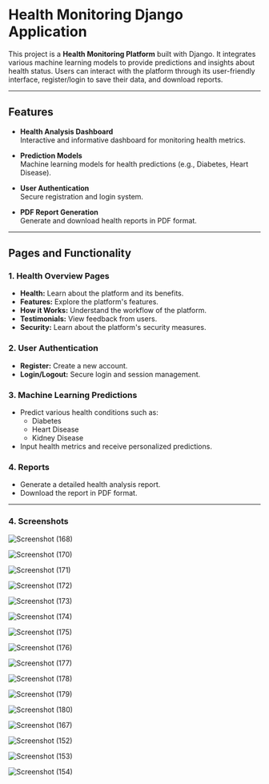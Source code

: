 # Health Monitoring Django Application

This project is a **Health Monitoring Platform** built with Django. It integrates various machine learning models to provide predictions and insights about health status. Users can interact with the platform through its user-friendly interface, register/login to save their data, and download reports.

---

## Features

- **Health Analysis Dashboard**  
  Interactive and informative dashboard for monitoring health metrics.

- **Prediction Models**  
  Machine learning models for health predictions (e.g., Diabetes, Heart Disease).

- **User Authentication**  
  Secure registration and login system.

- **PDF Report Generation**  
  Generate and download health reports in PDF format.

---

## Pages and Functionality

### 1. Health Overview Pages
- **Health:** Learn about the platform and its benefits.
- **Features:** Explore the platform's features.
- **How it Works:** Understand the workflow of the platform.
- **Testimonials:** View feedback from users.
- **Security:** Learn about the platform's security measures.

### 2. User Authentication
- **Register:** Create a new account.
- **Login/Logout:** Secure login and session management.

### 3. Machine Learning Predictions
- Predict various health conditions such as:
  - Diabetes
  - Heart Disease
  - Kidney Disease
- Input health metrics and receive personalized predictions.

### 4. Reports
- Generate a detailed health analysis report.
- Download the report in PDF format.

---
### 4. Screenshots
![Screenshot (168)](https://github.com/user-attachments/assets/8846ce2f-8a3a-43f5-98ca-89886cc49339)


![Screenshot (170)](https://github.com/user-attachments/assets/9314ca1d-3a31-48e7-b8bf-c93439332635)


![Screenshot (171)](https://github.com/user-attachments/assets/1e0d22a4-dfcc-4602-91a7-0807fbd7ef47)


![Screenshot (172)](https://github.com/user-attachments/assets/68ed8d5e-6799-4b1a-ab71-a2ce76c9913c)


![Screenshot (173)](https://github.com/user-attachments/assets/8773b210-b1c5-4773-af50-28809db92ff4)


![Screenshot (174)](https://github.com/user-attachments/assets/37546440-15e9-4682-8459-85f1eaf511bb)


![Screenshot (175)](https://github.com/user-attachments/assets/b06ab0a9-fc6d-4407-9b8b-f40671fda6f2)


![Screenshot (176)](https://github.com/user-attachments/assets/02d9d3c6-3541-42b2-95c7-58220764f649)


![Screenshot (177)](https://github.com/user-attachments/assets/b507e92a-beae-4a70-a37e-27a9273da0d3)


![Screenshot (178)](https://github.com/user-attachments/assets/ee1e44da-d40c-4f54-a8cf-5e30dd7ad9e4)


![Screenshot (179)](https://github.com/user-attachments/assets/43eea78a-69d5-421c-bed8-4cfb2f256f0f)


![Screenshot (180)](https://github.com/user-attachments/assets/95a987a9-054b-45e4-ba23-c42884cc0fcc)


![Screenshot (167)](https://github.com/user-attachments/assets/74647f16-8c5d-40d2-b058-39d08eb10869)


![Screenshot (152)](https://github.com/user-attachments/assets/77d95eed-e2cd-4291-85c2-6c33f0b360fe)


![Screenshot (153)](https://github.com/user-attachments/assets/e60cd11f-869d-452a-8bd2-bcb6751f635d)


![Screenshot (154)](https://github.com/user-attachments/assets/8f3584db-c0c1-4868-b28a-b144e4147269)



